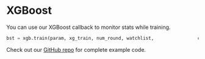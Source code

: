 # XGBoost

You can use our XGBoost callback to monitor stats while training.

```python
bst = xgb.train(param, xg_train, num_round, watchlist,                callbacks=[wandb.xgboost.wandb_callback()])
```

Check out our [GitHub repo](https://github.com/wandb/examples) for complete example code.

